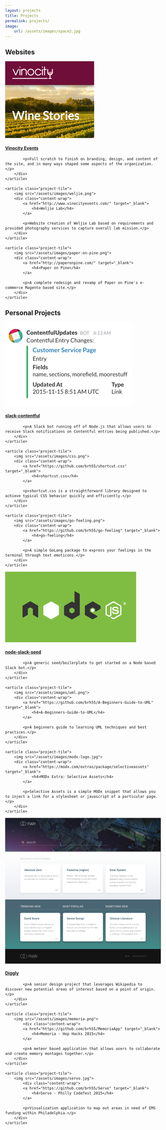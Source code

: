 ```yaml
---
layout: projects
title: Projects
permalink: projects/
image:
    url: /assets/images/space2.jpg
---
```

<h2>Websites</h2>
<div class="project-wrapper">
    <article class="project-tile">
        <img src="/assets/images/vinocity.png">
        <div class="content-wrap">
            <a href="http://www.vinocityevents.com/" target="_blank">
                <h4>Vinocity Events</h4>
            </a>

            <p>Full scratch to finish on branding, design, and content of the site, and in many ways shaped some aspects of the organization.</p>
        </div>
    </article>

    <article class="project-tile">
        <img src="/assets/images/weljie.png">
        <div class="content-wrap">
            <a href="http://www.vinocityevents.com/" target="_blank">
                <h4>Weljie Lab</h4>
            </a>

            <p>Website creation of Weljie Lab based on requirements and provided photography services to capture overall lab mission.</p>
        </div>
    </article>

    <article class="project-tile">
        <img src="/assets/images/paper-on-pine.png">
        <div class="content-wrap">
            <a href="http://paperonpine.com/" target="_blank">
                <h4>Paper on Pine</h4>
            </a>

            <p>A complete redesign and revamp of Paper on Pine's e-commerce Magento based site.</p>
        </div>
    </article>
</div>

<h2>Personal Projects</h2>
<div class="project-wrapper">
    <article class="project-tile">
        <img src="/assets/images/slack-contentful-bot.png">
        <div class="content-wrap">
            <a href="https://github.com/brh55/slack-contentful" target="_blank">
                <h4>slack-contentful</h4>
            </a>

            <p>A Slack bot running off of Node.js that allows users to receive Slack notifications on Contentful entries being published.</p>
        </div>
    </article>

    <article class="project-tile">
        <img src="/assets/images/css.png">
        <div class="content-wrap">
            <a href="https://github.com/brh55/shortcut.css" target="_blank">
                <h4>shortcut.css</h4>
            </a>

            <p>shortcut.css is a straightforward library designed to achieve typical CSS behavior quickly and efficiently.</p>
        </div>
    </article>

    <article class="project-tile">
        <img src="/assets/images/go-feeling.png">
        <div class="content-wrap">
            <a href="https://github.com/brh55/go-feeling" target="_blank">
                <h4>go-feeling</h4>
            </a>

            <p>A simple GoLang package to express your feelings in the terminal through text emoticons.</p>
        </div>
    </article>
</div>

<div class="project-wrapper">
    <article class="project-tile">
        <img src="/assets/images/nodejs.png">
        <div class="content-wrap">
            <a href="https://github.com/brh55/node-slack-seed" target="_blank">
                <h4>node-slack-seed</h4>
            </a>

            <p>A generic seed/boilerplate to get started on a Node based Slack bot.</p>
        </div>
    </article>

    <article class="project-tile">
        <img src="/assets/images/uml.png">
        <div class="content-wrap">
            <a href="https://github.com/brh55/A-Beginners-Guide-to-UML" target="_blank">
                <h4>A-Beginners-Guide-to-UML</h4>
            </a>

            <p>A beginners guide to learning UML techniques and best practices.</p>
        </div>
    </article>

    <article class="project-tile">
        <img src="/assets/images/modx-logo.jpg">
        <div class="content-wrap">
            <a href="https://modx.com/extras/package/selectiveassets" target="_blank">
                <h4>MODx Extra: Selective Assets</h4>
            </a>

            <p>Selective Assets is a simple MODx snippet that allows you to inject a link for a stylesheet or javascript of a particular page.</p>
        </div>
    </article>
</div>

<div class="project-wrapper">
    <article class="project-tile">
        <img src="/assets/images/diggly.png">
        <div class="content-wrap">
            <a href="https://github.com/WikiDiggly" target="_blank">
                <h4>Diggly</h4>
            </a>

            <p>A senior design project that leverages Wikipedia to discover new potential areas of interest based on a point of origin.</p>
        </div>
    </article>

    <article class="project-tile">
        <img src="/assets/images/memoria.png">
            <div class="content-wrap">
            <a href="https://github.com/brh55/MemoriaApp" target="_blank">
                <h4>Memoria - Hop Hacks 2015</h4>
            </a>

            <p>A meteor based application that allows users to collaborate and create memory montages together.</p>
        </div>
    </article>

    <article class="project-tile">
        <img src="/assets/images/servo.jpg">
            <div class="content-wrap">
            <a href="https://github.com/brh55/Servo" target="_blank">
                <h4>Servo - Philly Codefest 2015</h4>
            </a>

            <p>Visualization application to map out areas in need of EMS funding within Philadelphia.</p>
        </div>
    </article>
</div>
